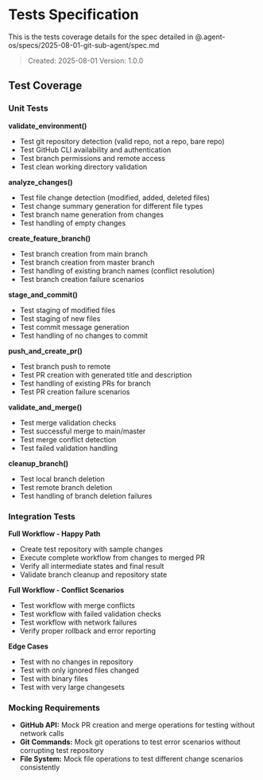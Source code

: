 # Tests Specification

This is the tests coverage details for the spec detailed in @.agent-os/specs/2025-08-01-git-sub-agent/spec.md

> Created: 2025-08-01
> Version: 1.0.0

## Test Coverage

### Unit Tests

**validate_environment()**
- Test git repository detection (valid repo, not a repo, bare repo)
- Test GitHub CLI availability and authentication
- Test branch permissions and remote access
- Test clean working directory validation

**analyze_changes()**
- Test file change detection (modified, added, deleted files)
- Test change summary generation for different file types
- Test branch name generation from changes
- Test handling of empty changes

**create_feature_branch()**
- Test branch creation from main branch
- Test branch creation from master branch
- Test handling of existing branch names (conflict resolution)
- Test branch creation failure scenarios

**stage_and_commit()**
- Test staging of modified files
- Test staging of new files
- Test commit message generation
- Test handling of no changes to commit

**push_and_create_pr()**
- Test branch push to remote
- Test PR creation with generated title and description
- Test handling of existing PRs for branch
- Test PR creation failure scenarios

**validate_and_merge()**
- Test merge validation checks
- Test successful merge to main/master
- Test merge conflict detection
- Test failed validation handling

**cleanup_branch()**
- Test local branch deletion
- Test remote branch deletion
- Test handling of branch deletion failures

### Integration Tests

**Full Workflow - Happy Path**
- Create test repository with sample changes
- Execute complete workflow from changes to merged PR
- Verify all intermediate states and final result
- Validate branch cleanup and repository state

**Full Workflow - Conflict Scenarios**
- Test workflow with merge conflicts
- Test workflow with failed validation checks
- Test workflow with network failures
- Verify proper rollback and error reporting

**Edge Cases**
- Test with no changes in repository
- Test with only ignored files changed
- Test with binary files
- Test with very large changesets

### Mocking Requirements

- **GitHub API:** Mock PR creation and merge operations for testing without network calls
- **Git Commands:** Mock git operations to test error scenarios without corrupting test repository
- **File System:** Mock file operations to test different change scenarios consistently
